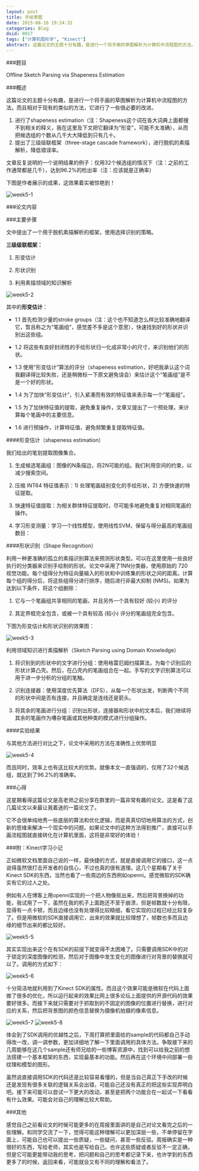 ```yaml
---
layout: post
title: 手绘草图
date: 2015-08-16 19:24:32
categories: Blog
dsid: 0017
tags: ["计算机图形学", "Kinect"]
abstract: 这篇论文的主题十分有趣，是进行一个将手画的草图解析为计算机中流程图的方法。而且相对于现有的类似的方法，它进行了一些很必要的改进。
---
```



###题目

Ofﬂine Sketch Parsing via Shapeness Estimation

###概述

这篇论文的主题十分有趣，是进行一个将手画的草图解析为计算机中流程图的方法。而且相对于现有的类似的方法，它进行了一些很必要的改进。
1.	进行了shapeness estimation（注：Shapeness这个词在各大词典上面都搜不到相关的释义，我在这里及下文把它翻译为“形变”，可能不太准确），从而把候选组的个数从几千大大降低到只有几十。
2.	提出了三级级联框架（three-stage cascade framework），进行脱机的素描解析，降低错误率。

文章反复说明的一个说明结果的例子：仅用32个候选组的情况下（注：之前的工作通常都是几千），达到96.2%的检出率（注：应该就是正确率）

下图是作者展示的成果，这效果着实被惊艳到！

![week5-1](/photo/week5/pic1.jpg)
 
###论文内容

###主要步骤

文中提出了一个用于脱机素描解析的框架，使用选择识别的策略。

**三级级联框架：**

1.	形变估计

2.	形状识别

3.	利用素描领域的知识解析

![week5-2](/photo/week5/pic2.jpg)
 
其中的**形变估计**：

- 1.1	首先检测少量的stroke groups（注：这个也不知道怎么样比较准确地翻译它，暂且称之为“笔画组”，感觉差不多是这个意思），快速找到好的形状并识别出这些组。

- 1.2	将这些有良好封闭性的手绘形状归一化成非常小的尺寸，来识别他们的形状。

- 1.3	使用“形变估计”算法的评分（shapeness estimation，好吧我承认这个词我翻译得比较失败，还是稍微标一下原文避免误会）来估计这个“笔画组”是不是一个好的形状。

- 1.4	为了加快“形变估计”，引入紧凑而有效的特征值来表示每一个“笔画组”。

- 1.5	为了加快特征值的提取，避免重复操作，文章又提出了一个预处理，来计算每个笔画中的主要信息。

- 1.6	进行预操作，计算特征值，避免频繁重复提取特征值。

####形变估计（shapeness estimation）

我们给出的笔划提取图像集合。

1.	生成候选笔画组：图像的N条描边，将2N可能的组。我们利用空间的约束，以减少搜索空间。

2.	压缩 INT64 特征值表示：1) 处理笔画级别变化的手绘形状，2) 方便快速的特征提取。

3.	快速特征值提取：为相关群体特征提取时，尽可能多地避免重复对相同笔画的操作。

4.	学习形变测量：学习一个线性模型，使用线性SVM，保留与得分最高的笔画组数目：

####形状识别（Shape Recognition）

利用一种更准确的孤立的素描识别算法来预测形状类型。可以在这里使用一些良好执行的分类器来识别手绘制的形状。论文中采用了1NN分类器，使用原始的 720 视觉功能。每个组得分为特征向量输入的形状和中训练集的形状之间的距离。计算每个组的得分后，将这些组得分进行排序，随后进行非最大抑制 (NMS)。如果为达到以下条件，将这个组删除：

1.	它与一个笔画组共享相同的笔画，并且另外一个具有较好 (较小) 的评分

2.	其定界框完全包含，或被一个具有较高 (较小) 评分的笔画组完全包含。

下图为形变估计和形状识别的效果图：

![week5-3](/photo/week5/pic3.jpg)
 
利用领域知识进行素描解析（Sketch Parsing using Domain Knowledge）

1.	将识别到的形状中的文字进行分组：使用格雷厄姆扫描算法，为每个识别后的形状计算凸壳。然后，在凸壳内的笔画组合在一起。手写的文字识别算法可以用于进一步分析的分组的笔触。

2.	识别连接器：使用深度优先算法（DFS），从每一个形状出发，判断两个不同的形状中间是否有连接，并且确定是连线还是箭头。

3.	将其余的笔画进行分组：识别出形状，连接器和形状中的文本后，我们继续将其余的笔画作为嘈杂笔画或其他种类的模式进行分组操作。

####实验结果

与其他方法进行对比之下，论文中采用的方法在准确性上优势明显

![week5-4](/photo/week5/pic4.jpg) 

而且同时，效率上也有这比较大的优势。就像本文一直强调的，仅用了32个候选组，就达到了96.2%的准确率。

###心得

这星期看得这篇论文是高老师之前分享在群里的一篇非常有趣的论文。这是看了这几篇论文以来最让我着迷的一篇论文了。

它不会很单纯地秀一些底层的算法和优化逻辑，而是真真切切地用算法的方式，创新的思维来解决一个现实中的问题。如果论文中的这种方法得到推广，直接可以手画流程图就直接转化在计算机里面，这将是非常好的体验！

###附：Kinect学习小记

正如微软文档里面自己说的一样，最快捷的方式，就是直接调用它的接口，这一点说得虽然很打击开发者的自信心，不过也真的很有道理。这几个星期看了关于Kinect SDK的东西，当然也看了一些周边的东西例如openni。感觉微软的SDK确实有它的过人之处。

例如有人在博客上用openni实现的一个把人物像抠出来，然后把背景换掉的功能，我试用了一下，虽然在我的机子上面跑还不至于崩溃，但是帧数就十分有限，显得有一点卡顿，而且边缘也没有处理得比较精细，看它实现的过程已经比较复杂了。但是用微软的SDK直接调用它，出来的效果就比较理想了，帧数也多而且边缘的细节出来的都比较好。

![week5-5](/photo/week5/pic5.jpg)

其实实现出来这个在有SDK的前提下就变得不太困难了。只需要调用SDK中的对于锁定的深度图像的检测，然后对于图像中发生变化的图像进行对背景的替换就可以了。调用的方式如下：

![week5-6](/photo/week5/pic6.jpg)

十分简洁地就利用到了Kinect SDK的属性。而且这个效果可能是微软在代码上面做了很多的优化，所以运行起来的效果比网上很多论坛上面提供的开源代码的效果要好很多。而接下来就只需要对于抓取到的不固定的图像的位置进行替换，进行对应的关系，然后把背景图的颜色信息替换为摄像机拍摄的像素信息。

![week5-7](/photo/week5/pic7.jpg)
![week5-8](/photo/week5/pic8.jpg)

体会到了SDK调用的优越性之后，下周打算把里面给的sample的代码都自己手动得改一改，调一调参数，更加详细地了解一下里面调用的具体方法。争取接下来的几周能够在这几个sample还有师兄给的一些博客资源中，找到可以给我之前的想法搭建一个基本框架的东西，实现最基本的功能。然后再在这个环境中间部署一些纹理和模型的图形。

虽然说直接调用SDK的代码还是比较容易看懂的，但是当自己真正下手改的时候还是发现有很多关联的逻辑关系会出错，可能自己还没有真正的把这些实现弄明白吧。接下来可能可以尝试一下更大的改动，甚至是把两个功能合在一起试一下看看有什么效果。可能会对自己的理解比较大帮助。

###其他

感觉自己之前看论文的时候可能更多的在周报里面讲的是自己对论文看完之后的一些理解。和同学交流了一下，觉得可能这种理解可以更加深层一些，不单停留在字面上，可能自己也可以提出一些质疑，一些疑问，甚至一些反驳。周报确实是一种很好的东西，写给老师，其实也是写给自己。也许这些质疑或者反驳不一定正确，但是它可能更能带动我的思考，把问题和自己的思考都记录下来，也许学到的东西更多了的时候，返回来看，可能就会又有不同的理解和看法了。
